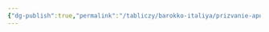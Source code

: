 ```yaml
---
{"dg-publish":true,"permalink":"/tabliczy/barokko-italiya/prizvanie-apostola-matfeya/","dgPassFrontmatter":true}
---
```



